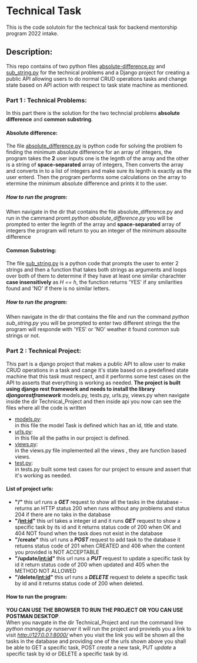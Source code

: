 # Technical Task

This is the code solutoin for the technical task for backend mentorship program 2022 intake.

## Description:

This repo contains of two python files [absolute-difference.py](https://github.com/MahmoudSaeed13/Tehcnical_Task/blob/main/absolute-difference.py) and [sub_string.py](https://github.com/MahmoudSaeed13/Tehcnical_Task/blob/main/sub_string.py) for the technical problems and a Django project for creating a public API allowing users to do normal CRUD operations tasks and change state based on API action with respect to task state machine as mentioned.

### Part 1 : Technical Problems:
In this part there is the solution for the two techncial problems **absolute difference** and **common substring**.

#### Absolute difference:
The file [absolute_difference.py](https://github.com/MahmoudSaeed13/Tehcnical_Task/blob/main/absolute-difference.py) is python code for solving the problem fo finding the minimum absolute difference for an array of integers, the program takes the **2** user inputs one is the legnth of the array and the other is a string of **space-separated** array of integers, Then converts the array and converts in to a list of integers and make sure its legnth is exactly as the user enterd. Then the program performs some calculations on the array to etermine the minimum absolute difference and prints it to the user.
##### How to run the program:
When navigate in the dir that contains the file absolute_difference.py and run in the cammand promt *python absolute_difference.py* you will be prompted to enter the legnth of the array and **space-separated** array of integers the program will return to you an integer of the minimum absoulte difference 

#### Common Substring:
The file [sub_string.py](https://github.com/MahmoudSaeed13/Tehcnical_Task/blob/main/sub_string.py) is a python code that prompts the user to enter 2 strings and then a function that takes both strings as arguments and loops over both of them to determine if they have at least one similar charachter **case insensitively** as *H == h*, the function returns 'YES' if any smilarities found and 'NO' if there is no similar letters.

##### How to run the program:
When navigate in the dir that contains the file and run the command *python sub_string.py* you will be prompted to enter two different strings the the program will responde with 'YES' or 'NO' weather it found common sub strings or not.

### Part 2 : Technical Project:

This part is a django project that makes a public API to allow user to make CRUD operations in a task and cange it's state based on a predefined state machine that this task
must respect, and it performs some test cases on the API to asserts that everything is working as needed.
**The project is built using django rest framework and needs to install the library *djangorestframework***
models.py, tests.py, urls.py, views.py
when navigate inside the dir Technical_Project and then inside api you now can see the files where all the code is written
- [models.py](https://github.com/MahmoudSaeed13/Tehcnical_Task/blob/main/Technical_Project/api/models.py):    
in this file the model Task is defined which has an id, title and state.
- [urls.py](https://github.com/MahmoudSaeed13/Tehcnical_Task/blob/main/Technical_Project/api/urls.py):  
in this file all the paths in our project is defined.
- [views.py](https://github.com/MahmoudSaeed13/Tehcnical_Task/blob/main/Technical_Project/api/views.py):  
in the views.py file implemented all the views , they are function based views. 
- [test.py](https://github.com/MahmoudSaeed13/Tehcnical_Task/blob/main/Technical_Project/api/tests.py):  
in tests.py built some test cases for our project to ensure and assert that it's working as needed.
#### List of project urls:
- **"/"** this url runs a ***GET*** request to show all the tasks in the database - returns an HTTP status 200 when runs without any problems and status 204 if there are no taks in the database
- **"/<int:id>"** this url takes a integer id and it runs ***GET*** request to show a specific task by its id and it returns status code of 200 when OK and 404 NOT found when the task does not exist in the database
- **"/create"** this url runs a ***POST*** request to add task to the database it retuens status code of 201 when CREATED and 406 when the content you provided is NOT ACCEPTABLE
- **"/update/<int:id>"** this url runs a ***PUT*** request to update a specific task by id it return status code of 200 when updated and 405 when the METHOD NOT ALLOWED
- **"/delete/<int:id>"** this url runs a ***DELETE*** request to delete a specific task by id and it returns status code of 200 when deleted.
#### How to run the program:
**YOU CAN USE THE BROWSER TO RUN THE PROJECT OR YOU CAN USE POSTMAN DESKTOP**.  
When you navgate in the dir Technical_Project and run the command line *python manage.py runserver* it will run the project and provieds you a link to visit *http://127.0.0.1:8000/* when you visit the link you will be shown all the tasks in the database and providing one of the urls shown above you shall be able to GET a specific task, POST *create* a new task, PUT *update* a specific task by id or DELETE a specific task by id. 

